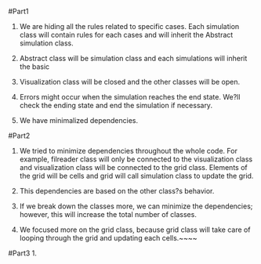 #Part1

1. We are hiding all the rules related to specific cases. Each simulation class will contain rules for each cases and will inherit the Abstract simulation class.

2. Abstract class will be simulation class and each simulations will inherit the basic

3. Visualization class will be closed and the other classes will be open.

4. Errors might occur when the simulation reaches the end state. We?ll check the ending state and end the simulation if necessary.

5. We have minimalized dependencies. 


#Part2 
1. We tried to minimize dependencies throughout the whole code. For example, filreader class will only be connected to the visualization class and visualization class will be connected to the grid class. Elements of the grid will be cells and grid will call simulation class to update the grid.

2. This dependencies are based on the other class?s behavior.


3. If we break down the classes more, we can minimize the dependencies; however, this will increase the total number of classes.

4. We focused more on the grid class, because grid class will take care of looping through the grid and updating each cells.~~~~

#Part3
1. 